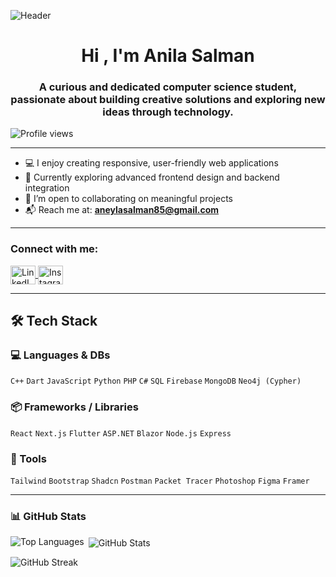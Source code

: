 ![Header](https://github.com/anilasalman85/anilasalman85/assets/137329888/0d0c0f29-590e-42f5-ad3f-5890b6702d16)

<h1 align="center">Hi , I'm Anila Salman</h1>
<h3 align="center">A curious and dedicated computer science student, passionate about building creative solutions and exploring new ideas through technology.</h3>

<p align="left">
  <img src="https://komarev.com/ghpvc/?username=anilasalman85&label=Profile%20views&color=0e75b6&style=flat" alt="Profile views" />
</p>

---

- 💻 I enjoy creating responsive, user-friendly web applications  
- 🌱 Currently exploring advanced frontend design and backend integration  
- 🤝 I’m open to collaborating on meaningful projects  
- 📬 Reach me at: **aneylasalman85@gmail.com**

---

<h3 align="left">Connect with me:</h3>
<p align="left">
  <a href="https://linkedin.com/in/anila-salman-48292b282" target="blank">
    <img align="center" src="https://raw.githubusercontent.com/rahuldkjain/github-profile-readme-generator/master/src/images/icons/Social/linked-in-alt.svg" alt="LinkedIn" height="30" width="40" />
  </a>
  <a href="https://instagram.com/aneyla_salman" target="blank">
    <img align="center" src="https://raw.githubusercontent.com/rahuldkjain/github-profile-readme-generator/master/src/images/icons/Social/instagram.svg" alt="Instagram" height="30" width="40" />
  </a>
</p>

---

## 🛠️ Tech Stack

### 💻 Languages & DBs
`C++` `Dart` `JavaScript` `Python` `PHP` `C#` `SQL` `Firebase` `MongoDB` `Neo4j (Cypher)`

### 📦 Frameworks / Libraries
`React` `Next.js` `Flutter` `ASP.NET` `Blazor` `Node.js` `Express`

### 🎨 Tools
`Tailwind` `Bootstrap` `Shadcn` `Postman` `Packet Tracer` `Photoshop` `Figma` `Framer`

---

<h3 align="left">📊 GitHub Stats</h3>

<p>
  <img align="left" src="https://github-readme-stats.vercel.app/api/top-langs?username=anilasalman85&show_icons=true&locale=en&layout=compact" alt="Top Languages" />
</p>

<p>&nbsp;<img align="center" src="https://github-readme-stats.vercel.app/api?username=anilasalman85&show_icons=true&locale=en" alt="GitHub Stats" /></p>

<p><img align="center" src="https://github-readme-streak-stats.herokuapp.com/?user=anilasalman85&" alt="GitHub Streak" /></p>


